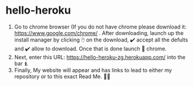 # hello-heroku
1. Go to chrome browser (If you do not have chrome please download it: https://www.google.com/chrome/ . After downloading, launch up the install manager by clicking 🖱️ on the download, ✔️ accept all the defults and ✔️ allow to download. Once that is done launch 🚀 chrome.
2. Next, enter this URL: https://hello-heroku-zg.herokuapp.com/ into the bar ⏫. 
3. Finally, My website will appear and has links to lead to either my repository or to this exact Read Me. 🤯🤯
